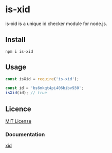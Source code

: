 # is-xid
is-xid is a unique id checker module for node.js.

## Install
```
npm i is-xid
```

## Usage
```js
const isXid = require('is-xid');

const id = 'bs6mkqt4pi406bibv930';
isXid(id); // true
```

## Licence
[MIT License](https://github.com/joffreyverd/is-xid/blob/master/LICENSE)

### Documentation
[xid](https://github.com/rs/xid)
